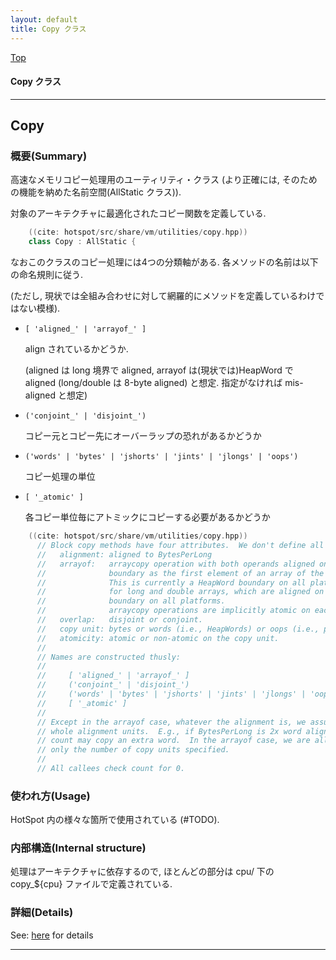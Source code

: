 ```yaml
---
layout: default
title: Copy クラス 
---
```

[Top](../index.html)

#### Copy クラス 



---
## <a name="noAG3556QE" id="noAG3556QE">Copy</a>

### 概要(Summary)
高速なメモリコピー処理用のユーティリティ・クラス 
(より正確には, そのための機能を納めた名前空間(AllStatic クラス)).

対象のアーキテクチャに最適化されたコピー関数を定義している.


```cpp
    ((cite: hotspot/src/share/vm/utilities/copy.hpp))
    class Copy : AllStatic {
```

なおこのクラスのコピー処理には4つの分類軸がある. 各メソッドの名前は以下の命名規則に従う.

(ただし, 現状では全組み合わせに対して網羅的にメソッドを定義しているわけではない模様).

  * `[ 'aligned_' | 'arrayof_' ]`
    
    align されているかどうか.

    (aligned は long 境界で aligned, arrayof は(現状では)HeapWord で aligned (long/double は 8-byte aligned) と想定. 
     指定がなければ mis-aligned と想定)

  * `('conjoint_' | 'disjoint_')`
    
    コピー元とコピー先にオーバーラップの恐れがあるかどうか

  * `('words' | 'bytes' | 'jshorts' | 'jints' | 'jlongs' | 'oops')`

    コピー処理の単位

  * `[ '_atomic' ]`
    
    各コピー単位毎にアトミックにコピーする必要があるかどうか


```cpp
    ((cite: hotspot/src/share/vm/utilities/copy.hpp))
      // Block copy methods have four attributes.  We don't define all possibilities.
      //   alignment: aligned to BytesPerLong
      //   arrayof:   arraycopy operation with both operands aligned on the same
      //              boundary as the first element of an array of the copy unit.
      //              This is currently a HeapWord boundary on all platforms, except
      //              for long and double arrays, which are aligned on an 8-byte
      //              boundary on all platforms.
      //              arraycopy operations are implicitly atomic on each array element.
      //   overlap:   disjoint or conjoint.
      //   copy unit: bytes or words (i.e., HeapWords) or oops (i.e., pointers).
      //   atomicity: atomic or non-atomic on the copy unit.
      //
      // Names are constructed thusly:
      //
      //     [ 'aligned_' | 'arrayof_' ]
      //     ('conjoint_' | 'disjoint_')
      //     ('words' | 'bytes' | 'jshorts' | 'jints' | 'jlongs' | 'oops')
      //     [ '_atomic' ]
      //
      // Except in the arrayof case, whatever the alignment is, we assume we can copy
      // whole alignment units.  E.g., if BytesPerLong is 2x word alignment, an odd
      // count may copy an extra word.  In the arrayof case, we are allowed to copy
      // only the number of copy units specified.
      //
      // All callees check count for 0.
```

### 使われ方(Usage)
HotSpot 内の様々な箇所で使用されている (#TODO).

### 内部構造(Internal structure)
処理はアーキテクチャに依存するので, ほとんどの部分は cpu/ 下の copy_${cpu} ファイルで定義されている.




### 詳細(Details)
See: [here](../doxygen/classCopy.html) for details

---
